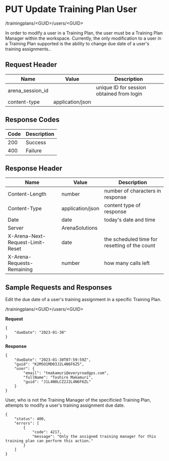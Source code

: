 # PUT Update Training Plan User
/trainingplans/&lt;GUID&gt;/users/&lt;GUID&gt;

In order to modify  a user in a Training Plan, the user must be a Training Plan Manager within the workspace. Currently, the only modification to a user in a Training Plan supported is the ability to change due date of  a user's training assignments..

## Request Header

| Name<br> | Value<br> | Description<br> |
|  --- |  --- |  --- | 
| arena_session_id<br> |   | unique ID for session obtained from login<br> |
| content-type<br> | application/json<br> |   |

## Response Codes

| Code<br> | Description<br> |
|  --- |  --- | 
| 200<br> | Success<br> |
| 400<br> | Failure<br> |

## Response Header

| Name<br> | Value<br> | Description<br> |
|  --- |  --- |  --- | 
| Content-Length<br> | number<br> | number of characters in response<br> |
| Content-Type<br> | application/json<br> | content type of response<br> |
| Date<br> | date<br> | today's date and time<br> |
| Server<br> | ArenaSolutions<br> |   |
| X-Arena-Next-Request-Limit-Reset<br> | date<br> | the scheduled time for resetting of the count<br> |
| X-Arena-Requests-Remaining<br> | number<br> | how many calls left<br> |

## Sample Requests and Responses
Edit the due date of a user's training assignment in a specific Training Plan.

/trainingplans/&lt;GUID&gt;/users/&lt;GUID&gt;

**Request** 

```
{
    "dueDate": "2023-01-30"
}

```
**Response** 

```
{
    "dueDate": "2023-01-30T07:59:59Z",
    "guid": "K2M5O1MD03J2L4N6F6Z5",
    "user": {
        "email": "tmakamuri@everyroadgps.com",
        "fullName": "Toshiro Makamuri",
        "guid": "J1L4N0LCZ2J2L4N6F6ZL"
    }
}
```
User, who is not the Training Manager of the specificied Training Plan, attempts to modify a user's training assignment due date.

```
{
    "status": 400,
    "errors": [
        {
            "code": 4217,
            "message": "Only the assigned training manager for this training plan can perform this action."
        }
    ]
}
```

